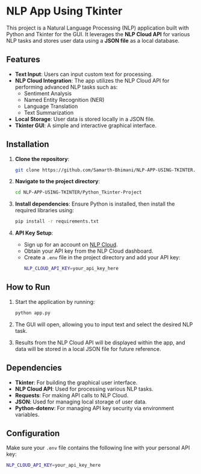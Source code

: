 # NLP App Using Tkinter

This project is a Natural Language Processing (NLP) application built with Python and Tkinter for the GUI. It leverages the **NLP Cloud API** for various NLP tasks and stores user data using a **JSON file** as a local database.

## Features

- **Text Input**: Users can input custom text for processing.
- **NLP Cloud Integration**: The app utilizes the NLP Cloud API for performing advanced NLP tasks such as:
  - Sentiment Analysis
  - Named Entity Recognition (NER)
  - Language Translation
  - Text Summarization
- **Local Storage**: User data is stored locally in a JSON file.
- **Tkinter GUI**: A simple and interactive graphical interface.

## Installation

1. **Clone the repository**:
    ```bash
    git clone https://github.com/Samarth-Bhimani/NLP-APP-USING-TKINTER.git
    ```

2. **Navigate to the project directory**:
    ```bash
    cd NLP-APP-USING-TKINTER/Python_Tkinter-Project
    ```

3. **Install dependencies**:
    Ensure Python is installed, then install the required libraries using:
    ```bash
    pip install -r requirements.txt
    ```

4. **API Key Setup**:
   - Sign up for an account on [NLP Cloud](https://nlpcloud.io/).
   - Obtain your API key from the NLP Cloud dashboard.
   - Create a `.env` file in the project directory and add your API key:
     ```bash
     NLP_CLOUD_API_KEY=your_api_key_here
     ```

## How to Run

1. Start the application by running:
    ```bash
    python app.py
    ```

2. The GUI will open, allowing you to input text and select the desired NLP task.

3. Results from the NLP Cloud API will be displayed within the app, and data will be stored in a local JSON file for future reference.

## Dependencies

- **Tkinter**: For building the graphical user interface.
- **NLP Cloud API**: Used for processing various NLP tasks.
- **Requests**: For making API calls to NLP Cloud.
- **JSON**: Used for managing local storage of user data.
- **Python-dotenv**: For managing API key security via environment variables.

## Configuration

Make sure your `.env` file contains the following line with your personal API key:
```bash
NLP_CLOUD_API_KEY=your_api_key_here
